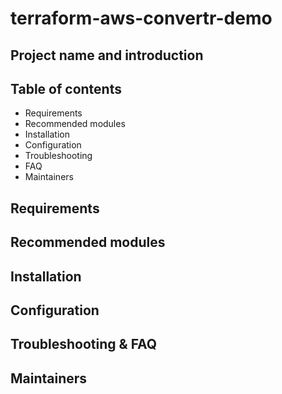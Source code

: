 # terraform-aws-convertr-demo

## Project name and introduction

## Table of contents

- Requirements
- Recommended modules
- Installation
- Configuration
- Troubleshooting
- FAQ
- Maintainers

## Requirements

## Recommended modules

## Installation

## Configuration

## Troubleshooting & FAQ

## Maintainers

